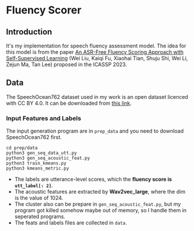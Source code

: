 # Fluency Scorer

## Introduction
It's my implementation for speech fluency assessment model. 
The idea for this model is from the paper [An ASR-Free Fluency Scoring Approach with Self-Supervised Learning](<https://arxiv.org/abs/2302.09928>) (Wei Liu, Kaiqi Fu, Xiaohai Tian, Shuju Shi, Wei Li, Zejun Ma, Tan Lee) proposed in the ICASSP 2023.

## Data
The SpeechOcean762 dataset used in my work is an open dataset licenced with CC BY 4.0. 
It can be downloaded from [this link](<https://www.openslr.org/101>).

### Input Features and Labels
The input generation program are in `prep_data` and you need to download SpeechOcean762 first.
```
cd prep/data
python3 gen_seq_data_utt.py
python3 gen_seq_acoustic_feat.py
python3 train_kmeans.py
python3 kmeans_metric.py
```
- The labels are utterance-level scores, which the **fluency score is `utt_label[: 2]`**.
- The acoustic features are extracted by **Wav2vec_large**, where the dim is the value of 1024.
- The cluster also can be prepare in `gen_seq_acoustic_feat.py`, but my program got killed somehow maybe out of memory, so I handle them in seperated programs. 
- The feats and labels files are collected in `data`.
